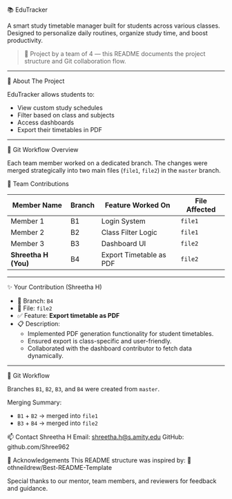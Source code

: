 📚 EduTracker

A smart study timetable manager built for students across various classes. Designed to personalize daily routines, organize study time, and boost productivity.

> 👥 Project by a team of 4 — this README documents the project structure and Git collaboration flow.

---

 🚀 About The Project

EduTracker allows students to:
- View custom study schedules
- Filter based on class and subjects
- Access dashboards
- Export their timetables in PDF

---

 🧩 Git Workflow Overview

Each team member worked on a dedicated branch. The changes were merged strategically into two main files (`file1`, `file2`) in the `master` branch.


 📌 Team Contributions

| Member Name         | Branch | Feature Worked On          | File Affected |
|---------------------|--------|-----------------------------|----------------|
| Member 1            | B1     | Login System                | `file1`        |
| Member 2            | B2     | Class Filter Logic          | `file1`        |
| Member 3            | B3     | Dashboard UI                | `file2`        |
| **Shreetha H (You)**| B4     | Export Timetable as PDF     | `file2`        |

---

 ✨ Your Contribution (Shreetha H)

- 📁 Branch: `B4`
- 🧾 File: `file2`
- ✅ Feature: **Export timetable as PDF**
- 📋 Description:
  - Implemented PDF generation functionality for student timetables.
  - Ensured export is class-specific and user-friendly.
  - Collaborated with the dashboard contributor to fetch data dynamically.

---

 🔄 Git Workflow

Branches `B1`, `B2`, `B3`, and `B4` were created from `master`.

 Merging Summary:
- `B1` + `B2` → merged into `file1`
- `B3` + `B4` → merged into `file2`


📫 Contact
Shreetha H
Email: shreetha.h@s.amity.edu
GitHub: github.com/Shree962

🙏 Acknowledgements
This README structure was inspired by:
🔗 othneildrew/Best-README-Template

Special thanks to our mentor, team members, and reviewers for feedback and guidance.


